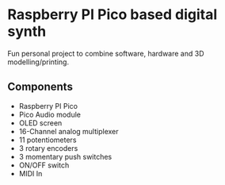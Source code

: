 # Raspberry PI Pico based digital synth

Fun personal project to combine software, hardware and 3D modelling/printing.

## Components

- Raspberry PI Pico
- Pico Audio module
- OLED screen
- 16-Channel analog multiplexer
- 11 potentiometers
- 3 rotary encoders
- 3 momentary push switches
- ON/OFF switch
- MIDI In